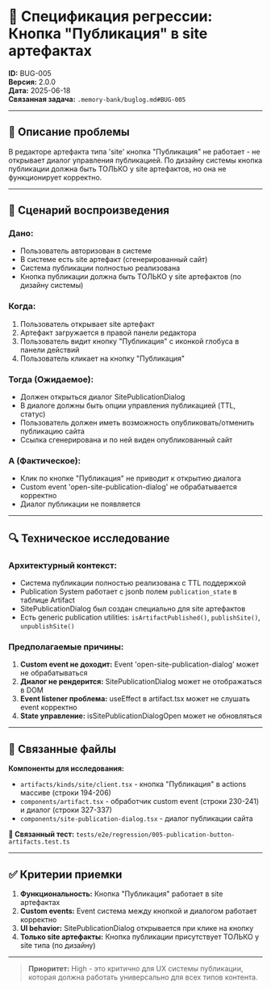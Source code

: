 # 🔄 Спецификация регрессии: Кнопка "Публикация" в site артефактах

**ID:** BUG-005  
**Версия:** 2.0.0  
**Дата:** 2025-06-18  
**Связанная задача:** `.memory-bank/buglog.md#BUG-005`

---

## 📝 Описание проблемы

В редакторе артефакта типа 'site' кнопка "Публикация" не работает - не открывает диалог управления публикацией. По дизайну системы кнопка публикации должна быть ТОЛЬКО у site артефактов, но она не функционирует корректно.

---

## 🎯 Сценарий воспроизведения

### Дано:
- Пользователь авторизован в системе
- В системе есть site артефакт (сгенерированный сайт)
- Система публикации полностью реализована
- Кнопка публикации должна быть ТОЛЬКО у site артефактов (по дизайну системы)

### Когда:
1. Пользователь открывает site артефакт
2. Артефакт загружается в правой панели редактора
3. Пользователь видит кнопку "Публикация" с иконкой глобуса в панели действий
4. Пользователь кликает на кнопку "Публикация"

### Тогда (Ожидаемое):
- Должен открыться диалог SitePublicationDialog
- В диалоге должны быть опции управления публикацией (TTL, статус)
- Пользователь должен иметь возможность опубликовать/отменить публикацию сайта
- Ссылка сгенерирована и по ней виден опубликованный сайт

### А (Фактическое):
- Клик по кнопке "Публикация" не приводит к открытию диалога
- Custom event 'open-site-publication-dialog' не обрабатывается корректно
- Диалог публикации не появляется

---

## 🔍 Техническое исследование

### Архитектурный контекст:
- Система публикации полностью реализована с TTL поддержкой
- Publication System работает с jsonb полем `publication_state` в таблице Artifact
- SitePublicationDialog был создан специально для site артефактов
- Есть generic publication utilities: `isArtifactPublished()`, `publishSite()`, `unpublishSite()`

### Предполагаемые причины:
1. **Custom event не доходит:** Event 'open-site-publication-dialog' может не обрабатываться
2. **Диалог не рендерится:** SitePublicationDialog может не отображаться в DOM
3. **Event listener проблема:** useEffect в artifact.tsx может не слушать event корректно
4. **State управление:** isSitePublicationDialogOpen может не обновляться

---

## 🔗 Связанные файлы

**Компоненты для исследования:**
- `artifacts/kinds/site/client.tsx` - кнопка "Публикация" в actions массиве (строки 194-206)
- `components/artifact.tsx` - обработчик custom event (строки 230-241) и диалог (строки 327-337)
- `components/site-publication-dialog.tsx` - диалог публикации сайта

**🔗 Связанный тест:** `tests/e2e/regression/005-publication-button-artifacts.test.ts`

---

## ✅ Критерии приемки

1. **Функциональность:** Кнопка "Публикация" работает в site артефактах
2. **Custom events:** Event система между кнопкой и диалогом работает корректно
3. **UI behavior:** SitePublicationDialog открывается при клике на кнопку
4. **Только site артефакты:** Кнопка публикации присутствует ТОЛЬКО у site типа (по дизайну)

---

> **Приоритет:** High - это критично для UX системы публикации, которая должна работать универсально для всех типов контента.